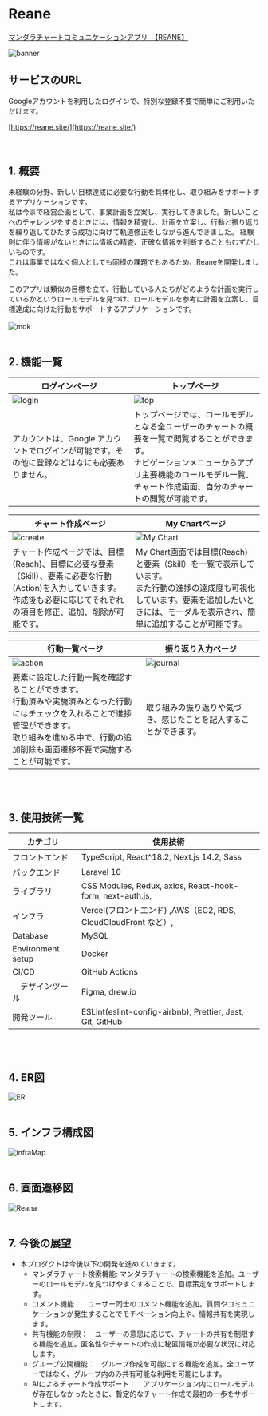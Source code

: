 # Reane
[マンダラチャートコミュニケーションアプリ　【REANE】](https://reane.site/) 

![banner](https://github.com/y3kh6s03/Reane/assets/129368661/af1744a9-4332-4d49-82a2-b32fbda01efa)

## サービスのURL
Googleアカウントを利用したログインで、特別な登録不要で簡単にご利用いただけます。<br>

[https://reane.site/](https://reane.site/) 
<br><br><br>

## 1. 概要
未経験の分野、新しい目標達成に必要な行動を具体化し、取り組みをサポートするアプリケーションです。<br>
私は今まで経営企画として、事業計画を立案し、実行してきました。新しいことへのチャレンジをするときには、情報を精査し、計画を立案し、行動と振り返りを繰り返してひたすら成功に向けて軌道修正をしながら進んできました。
経験則に伴う情報がないときには情報の精査、正確な情報を判断することもむずかしいものです。<br>
これは事業ではなく個人としても同様の課題でもあるため、Reaneを開発しました。<br>

このアプリは類似の目標を立て、行動している人たちがどのような計画を実行しているかというロールモデルを見つけ、ロールモデルを参考に計画を立案し、目標達成に向けた行動をサポートするアプリケーションです。
<br><br>
![mok](https://github.com/SayuriOkuyama/VegEvery/assets/129368661/5416edb7-3a1e-4060-8c77-c968f8b52cd9)
<br><br>

## 2. 機能一覧
|ログインページ  |トップページ  |
| --- | --- |
|![login](https://github.com/y3kh6s03/Reane/assets/129368661/9490fcd3-8a75-43cb-97d6-2f9abee7651b)|![top](https://github.com/y3kh6s03/Reane/assets/129368661/56960e07-54ec-4f77-afc5-24f0507d82f8)|
| アカウントは、Google アカウントでログインが可能です。その他に登録などはなにも必要ありません。|トップページでは、ロールモデルとなる全ユーザーのチャートの概要を一覧で閲覧することができます。<br>ナビゲーションメニューからアプリ主要機能のロールモデル一覧、チャート作成画面、自分のチャートの閲覧が可能です。|

|チャート作成ページ  |My Chartページ  |
| --- | --- |
|![create](https://github.com/y3kh6s03/Reane/assets/129368661/30ecfd19-3891-4249-845b-03e0ecc89411)|![My Chart](https://github.com/y3kh6s03/Reane/assets/129368661/eb0dd46a-b229-4545-b656-a603e7fdeba7)|
| チャート作成ページでは、目標(Reach)、目標に必要な要素（Skill）、要素に必要な行動(Action)を入力していきます。<br>作成後も必要に応じてそれぞれの項目を修正、追加、削除が可能です。|My Chart画面では目標(Reach)と要素（Skill）を一覧で表示しています。<br>また行動の進捗の達成度も可視化しています。要素を追加したいときには、モーダルを表示され、簡単に追加することが可能です。|

|行動一覧ページ  |振り返り入力ページ  |
| --- | --- |
|![action](https://github.com/y3kh6s03/Reane/assets/129368661/4a2f3382-2fe8-47c3-b90d-0aee0c63ce29)|![journal](https://github.com/y3kh6s03/Reane/assets/129368661/b08e9a10-11e6-4d0a-a1f2-a4d3a613863b)|
| 要素に設定した行動一覧を確認することができます。<br>行動済みや実施済みとなった行動にはチェックを入れることで進捗管理ができます。<br>取り組みを進める中で、行動の追加削除も画面遷移不要で実施することが可能です。|取り組みの振り返りや気づき、感じたことを記入することができます。|

<br><br>
## 3. 使用技術一覧
| カテゴリ          | 使用技術
| ----------------- | --------------------------------------------------   |
| フロントエンド          | TypeScript, React^18.2, Next.js 14.2, Sass                |
| バックエンド           | Laravel 10                          |
| ライブラリ          | CSS Modules, Redux, axios, React-hook-form, next-auth.js, |
| インフラ    | Vercel(フロントエンド) ,AWS（EC2, RDS, CloudCloudFront など）, |
| Database          | MySQL                                           |
| Environment setup | Docker                                               |
| CI/CD             | GitHub Actions                                       |
| 　デザインツール            | Figma, drew.io                                         |
| 開発ツール           | ESLint(eslint-config-airbnb), Prettier, Jest, Git, GitHub |

<br><br>
## 4. ER図
![ER](https://github.com/y3kh6s03/Reane/assets/129368661/37603128-6983-4c75-8cb8-a31fb5eb1e2f)
<br><br>

## 5. インフラ構成図
![infraMap](https://github.com/y3kh6s03/Reane/assets/129368661/c8bb6e95-8704-4114-8d26-4b5ba7839672)
<br><br>

## 6. 画面遷移図
![Reana](https://github.com/y3kh6s03/Reane/assets/129368661/7453725a-564d-40cf-afaa-f810a9f4d016)
<br><br>

## 7. 今後の展望
- 本プロダクトは今後以下の開発を進めていきます。
  - マンダラチャート検索機能: マンダラチャートの検索機能を追加。ユーザーのロールモデルを見つけやすくすることで、目標策定をサポートします。
  - コメント機能：　ユーザー同士のコメント機能を追加。質問やコミュニケーションが発生することでモチベーション向上や、情報共有を実現します。
  - 共有機能の制限：　ユーザーの意思に応じて、チャートの共有を制限する機能を追加。匿名性やチャートの作成に秘匿情報が必要な状況に対応します。
  - グループ公開機能：　グループ作成を可能にする機能を追加。全ユーザーではなく、グループ内のみ共有可能な利用を可能にします。
  - AIによるチャート作成サポート：　アプリケーション内にロールモデルが存在しなかったときに、暫定的なチャート作成で最初の一歩をサポートします。

